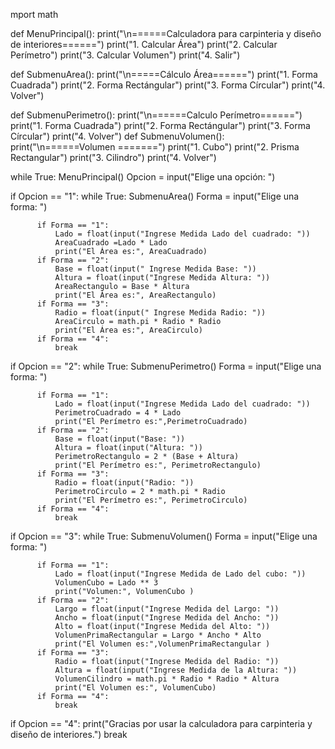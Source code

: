 mport math




def MenuPrincipal():
  print("\n======Calculadora para carpinteria y diseño de interiores======")
  print("1. Calcular Área")
  print("2. Calcular Perímetro")
  print("3. Calcular Volumen")
  print("4. Salir")




def SubmenuArea():
  print("\n=====Cálculo Área======")
  print("1. Forma Cuadrada")
  print("2. Forma Rectángular")
  print("3. Forma Círcular")
  print("4. Volver")




def SubmenuPerimetro():
  print("\n======Calculo Perímetro======")
  print("1. Forma Cuadrada")
  print("2. Forma Rectángular")
  print("3. Forma Círcular")
  print("4. Volver")
def SubmenuVolumen():
  print("\n======Volumen =======")
  print("1. Cubo")
  print("2. Prisma Rectangular")
  print("3. Cilindro")
  print("4. Volver")




while True:
  MenuPrincipal()
  Opcion = input("Elige una opción: ")




  if Opcion == "1":
      while True:
          SubmenuArea()
          Forma = input("Elige una forma: ")




          if Forma == "1":
              Lado = float(input("Ingrese Medida Lado del cuadrado: "))
              AreaCuadrado =Lado * Lado
              print("El Área es:", AreaCuadrado)
          if Forma == "2":
              Base = float(input(" Ingrese Medida Base: "))
              Altura = float(input("Ingrese Medida Altura: "))
              AreaRectangulo = Base * Altura
              print("El Área es:", AreaRectangulo)
          if Forma == "3":
              Radio = float(input(" Ingrese Medida Radio: "))
              AreaCirculo = math.pi * Radio * Radio
              print("El Área es:", AreaCirculo)
          if Forma == "4":
              break




  if Opcion == "2":
      while True:
          SubmenuPerimetro()
          Forma = input("Elige una forma: ")




          if Forma == "1":
              Lado = float(input("Ingrese Medida Lado del cuadrado: "))
              PerimetroCuadrado = 4 * Lado
              print("El Perímetro es:",PerimetroCuadrado)
          if Forma == "2":
              Base = float(input("Base: "))
              Altura = float(input("Altura: "))
              PerimetroRectangulo = 2 * (Base + Altura)
              print("El Perímetro es:", PerimetroRectangulo)
          if Forma == "3":
              Radio = float(input("Radio: "))
              PerimetroCirculo = 2 * math.pi * Radio
              print("El Perímetro es:", PerimetroCirculo)
          if Forma == "4":
              break




  if Opcion == "3":
      while True:
          SubmenuVolumen()
          Forma = input("Elige una forma: ")




          if Forma == "1":
              Lado = float(input("Ingrese Medida de Lado del cubo: "))
              VolumenCubo = Lado ** 3
              print("Volumen:", VolumenCubo )
          if Forma == "2":
              Largo = float(input("Ingrese Medida del Largo: "))
              Ancho = float(input("Ingrese Medida del Ancho: "))
              Alto = float(input("Ingrese Medida del Alto: "))
              VolumenPrimaRectangular = Largo * Ancho * Alto
              print("El Volumen es:",VolumenPrimaRectangular )
          if Forma == "3":
              Radio = float(input("Ingrese Medida del Radio: "))
              Altura = float(input("Ingrese Medida de la Altura: "))
              VolumenCilindro = math.pi * Radio * Radio * Altura
              print("El Volumen es:", VolumenCubo)
          if Forma == "4":
              break




  if Opcion == "4":
      print("Gracias por usar la calculadora para carpinteria y diseño de interiores.")
      break
